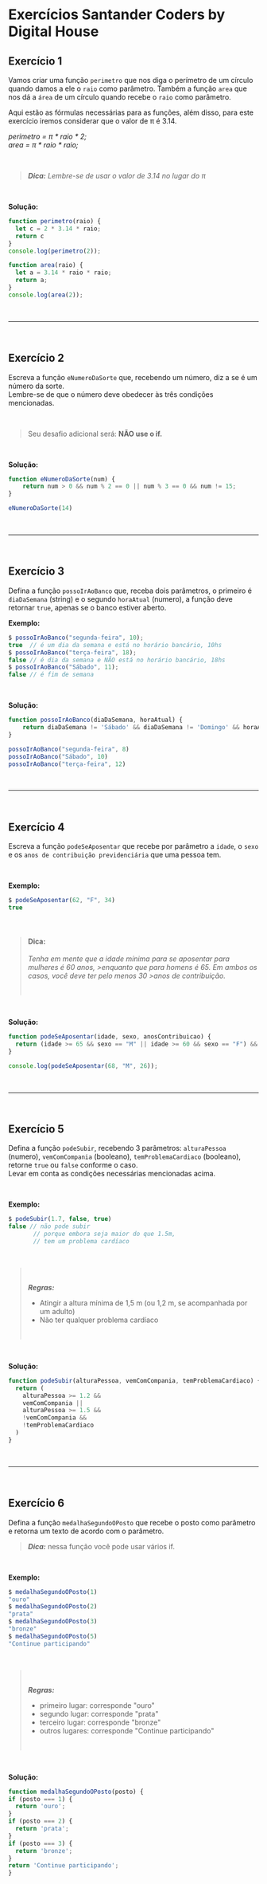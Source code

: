 # Exercícios Santander Coders by Digital House

## **Exercício 1**

Vamos criar uma função `perimetro` que nos diga o perímetro de um círculo quando damos a ele o `raio` como parâmetro.
Também a função `area` que nos dá a `área` de um círculo quando recebe o `raio` como parâmetro.<p><p>

Aqui estão as fórmulas necessárias para as funções, além disso, para este exercício iremos considerar que o valor de π é 3.14.

_perimetro = π * raio * 2;<br>_
_area = π * raio * raio;_

<br>

>
> _**Dica:** Lembre-se de usar o valor de 3.14 no lugar do π_
>

<br>

**Solução:**

```Javascript
function perimetro(raio) {
  let c = 2 * 3.14 * raio;
  return c
}
console.log(perimetro(2));

function area(raio) {
  let a = 3.14 * raio * raio;
  return a;
}
console.log(area(2));
```

<br>

---

<br>

## **Exercício 2**

Escreva a função `eNumeroDaSorte` que, recebendo um número, diz a se é um número da sorte. <br>
Lembre-se de que o número deve obedecer às três condições mencionadas.<p>

<br>

> Seu desafio adicional será: **NÃO use o if.**

<br>

**Solução:**

```Javascript
function eNumeroDaSorte(num) {
    return num > 0 && num % 2 == 0 || num % 3 == 0 && num != 15;
}

eNumeroDaSorte(14)
```

<br>

---

<br>

## **Exercício 3**

Defina a função `possoIrAoBanco` que, receba dois parâmetros, o primeiro é `diaDaSemana` (string) e o segundo `horaAtual` (numero), a função deve retornar `true`, apenas se o banco estiver aberto.

**Exemplo:**

```Javascript
$ possoIrAoBanco("segunda-feira", 10);
true  // é um dia da semana e está no horário bancário, 10hs
$ possoIrAoBanco("terça-feira", 18);
false // é dia da semana e NÃO está no horário bancário, 18hs
$ possoIrAoBanco("Sábado", 11);
false // é fim de semana
```

<br>

**Solução:**

```Javascript
function possoIrAoBanco(diaDaSemana, horaAtual) {
    return diaDaSemana != 'Sábado' && diaDaSemana != 'Domingo' && horaAtual >= 9 && horaAtual <= 15;
}

possoIrAoBanco("segunda-feira", 8)
possoIrAoBanco("Sábado", 10)
possoIrAoBanco("terça-feira", 12)
```

<br>

---

<br>

## **Exercício 4**

Escreva a função `podeSeAposentar` que recebe por parâmetro a `idade`, o `sexo` e os `anos de contribuição previdenciária` que uma pessoa tem.

<br>

**Exemplo:**

```Javascript
$ podeSeAposentar(62, "F", 34)
true
```

<br>

> #### Dica:
>
> _Tenha em mente que a idade mínima para se aposentar para mulheres é 60 anos, >enquanto que para homens é 65. Em ambos os casos, você deve ter pelo menos 30 >anos de contribuição._
>
> <br>

<br>

**Solução:**

```Javascript
function podeSeAposentar(idade, sexo, anosContribuicao) {
  return (idade >= 65 && sexo == "M" || idade >= 60 && sexo == "F") && anosContribuicao >= 30;
}

console.log(podeSeAposentar(68, "M", 26));
```

<br>

---

<br>

## **Exercício 5**

Defina a função `podeSubir`, recebendo 3 parâmetros: `alturaPessoa` (numero), `vemComCompania` (booleano), `temProblemaCardiaco` (booleano), retorne `true` ou `false` conforme o caso.<br>
Levar em conta as condições necessárias mencionadas acima.

<br>

**Exemplo:**

```Javascript
$ podeSubir(1.7, false, true)
false // não pode subir
       // porque embora seja maior do que 1.5m,
       // tem um problema cardíaco
```

<br>

> <br>
>
> _**Regras:**_
>
> - Atingir a altura mínima de 1,5 m (ou 1,2 m, se acompanhada por um adulto)
> - Não ter qualquer problema cardíaco
>
> <br>

<br>

**Solução:**

```Javascript
function podeSubir(alturaPessoa, vemComCompania, temProblemaCardiaco) {
  return (
    alturaPessoa >= 1.2 &&
    vemComCompania ||
    alturaPessoa >= 1.5 &&
    !vemComCompania &&
    !temProblemaCardiaco
  )
}
```

<br>

---

<br>

## **Exercício 6**

Defina a função `medalhaSegundoOPosto` que recebe o posto como parâmetro e retorna um texto de acordo com o parâmetro.

> **_Dica:_** nessa função você pode usar vários if.

<br>

**Exemplo:**

```Javascript
$ medalhaSegundoOPosto(1)
"ouro"
$ medalhaSegundoOPosto(2)
"prata"
$ medalhaSegundoOPosto(3)
"bronze"
$ medalhaSegundoOPosto(5)
"Continue participando"
```

<br>

> <br>
>
> _**Regras:**_
>
> - primeiro lugar: corresponde "ouro"
> - segundo lugar: corresponde "prata"
> - terceiro lugar: corresponde "bronze"
> - outros lugares: corresponde "Continue participando"
>
> <br>

<br>

**Solução:**

```Javascript
function medalhaSegundoOPosto(posto) {
if (posto === 1) {
  return 'ouro';
}
if (posto === 2) {
  return 'prata';
}
if (posto === 3) {
  return 'bronze';
}
return 'Continue participando';
}
```

